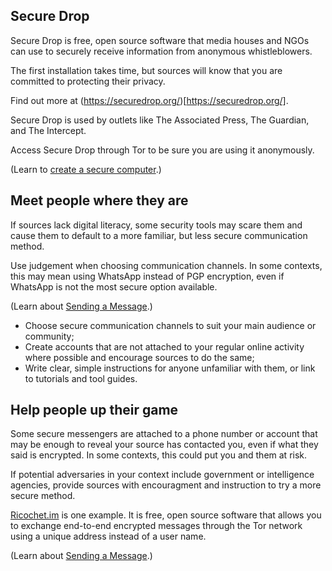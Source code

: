 [Title]: # (Privacy tools)
[Order]: # (2)

## Secure Drop

Secure Drop is free, open source software that media houses and NGOs can use to securely receive information from anonymous whistleblowers. 

The first installation takes time, but sources will know that you are committed to protecting their privacy. 

Find out more at (https://securedrop.org/)[https://securedrop.org/]. 

Secure Drop is used by outlets like The Associated Press, The Guardian, and The Intercept. 

Access Secure Drop through Tor to be sure you are using it anonymously. 

(Learn to [create a secure computer](umbrella://communications/protecting-files/beginner/s_create-a-secure-computer.md).) 

## Meet people where they are

If sources lack digital literacy, some security tools may scare them and cause them to default to a more familiar, but less secure communication method. 

Use judgement when choosing communication channels. In some contexts, this may mean using WhatsApp instead of PGP encryption, even if WhatsApp is not the most secure option available.

(Learn about [Sending a Message](umbrella://communications/sending-a-message).)

* Choose secure communication channels to suit your main audience or community;
* Create accounts that are not attached to your regular online activity where possible and encourage sources to do the same;
* Write clear, simple instructions for anyone unfamiliar with them, or link to tutorials and tool guides. 

## Help people up their game

Some secure messengers are attached to a phone number or account that may be enough to reveal your source has contacted you, even if what they said is encrypted. In some contexts, this could put you and them at risk. 

If potential adversaries in your context include government or intelligence agencies, provide sources with encouragment and instruction to try a more secure method.  

[Ricochet.im](https://ricochet.im/) is one example. It is free, open source software that allows you to exchange end-to-end encrypted messages through the Tor network using a unique address instead of a user name.  

(Learn about [Sending a Message](umbrella://communications/sending-a-message).) 
